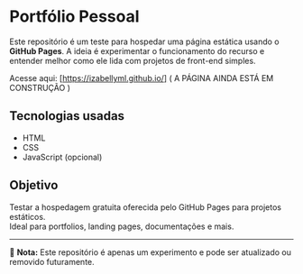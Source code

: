# Portfólio Pessoal

Este repositório é um teste para hospedar uma página estática usando o **GitHub Pages**. A ideia é experimentar o funcionamento do recurso e entender melhor como ele lida com projetos de front-end simples.

Acesse aqui: [https://izabellyml.github.io/] ( A PÁGINA AINDA ESTÁ EM CONSTRUÇÃO )

## Tecnologias usadas

- HTML
- CSS
- JavaScript (opcional)

## Objetivo

Testar a hospedagem gratuita oferecida pelo GitHub Pages para projetos estáticos.  
Ideal para portfolios, landing pages, documentações e mais.

---

📌 **Nota:** Este repositório é apenas um experimento e pode ser atualizado ou removido futuramente.
